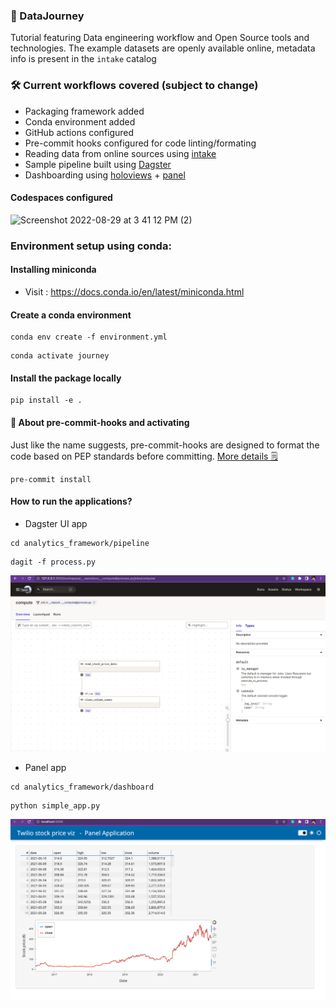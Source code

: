 ### 🚌 DataJourney
Tutorial featuring Data engineering workflow and Open Source tools and technologies.
The example datasets are openly available online, metadata info is present in the `intake` catalog

### 🛠 Current workflows covered (subject to change)
- Packaging framework added
- Conda environment added
- GitHub actions configured
- Pre-commit hooks configured for code linting/formating
- Reading data from online sources using [intake](https://github.com/intake/intake)
- Sample pipeline built using [Dagster](https://github.com/dagster-io/dagster)
- Dashboarding using [holoviews](https://holoviews.org/gallery/index.html) + [panel](https://panel.holoviz.org/reference/index.html)

#### Codespaces configured
![Screenshot 2022-08-29 at 3 41 12 PM (2)](https://user-images.githubusercontent.com/17350312/187180872-881322ed-dfc7-478b-bd07-5fefc1642cb5.png)

### Environment setup using conda:

#### Installing miniconda
- Visit : https://docs.conda.io/en/latest/miniconda.html

#### Create a conda environment
```shell
conda env create -f environment.yml
```
```shell
conda activate journey
```

#### Install the package locally
```shell
pip install -e .
```

#### 🔌 About pre-commit-hooks and activating
Just like the name suggests, pre-commit-hooks are designed to format the code based on PEP standards before committing. [More details 🗒](https://pre-commit.com/)

```shell
pre-commit install
```
#### How to run the applications?

- Dagster UI app
```shell
cd analytics_framework/pipeline
```
```shell
dagit -f process.py
```
![Dagit UI output](./output/dagit_ui.png)

- Panel app
```shell
cd analytics_framework/dashboard
```
```shell
python simple_app.py
```
![Panel app output](./output/panel_app_stock.png)
